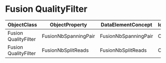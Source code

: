 # Fusion QualityFilter

| ObjectClass | ObjectProperty | DataElementConcept | IdDataElementConcept | DataElementConceptDefFR | DataElementConceptDefEN |
| ----------- | -------------- | ------------------ | -------------------- | ----------------------- | ----------------------- |
| Fusion QualityFilter | FusionNbSpanningPair | FusionNbSpanningPair | O44 |  | Number of reads pairs spanning the fusion |
| Fusion QualityFilter | FusionNbSplitReads | FusionNbSplitReads | O46 |  | Number of split reads |